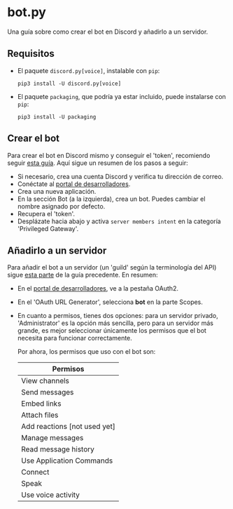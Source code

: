 # bot.py

Una guía sobre como crear el bot en Discord y añadirlo a un servidor.

## Requisitos

- El paquete `discord.py[voice]`, instalable con `pip`:

  ```
  pip3 install -U discord.py[voice]
  ```

- El paquete `packaging`, que podría ya estar incluido, puede instalarse con `pip`:

  ```
  pip3 install -U packaging
  ```

## Crear el bot

Para crear el bot en Discord mismo y conseguir el 'token', recomiendo seguir [esta guía](https://realpython.com/how-to-make-a-discord-bot-python/#how-to-make-a-discord-bot-in-the-developer-portal). Aquí sigue un resumen de los pasos a seguir:

- Si necesario, crea una cuenta Discord y verifica tu dirección de correo.
- Conéctate al [portal de desarrolladores](https://discord.com/developers/applications).
- Crea una nueva aplicación.
- En la sección Bot (a la izquierda), crea un bot. Puedes cambiar el nombre asignado por defecto.
- Recupera el 'token'.
- Desplázate hacia abajo y activa `server members intent` en la categoría 'Privileged Gateway'.

## Añadirlo a un servidor

Para añadir el bot a un servidor (un 'guild' según la terminología del API) sigue [esta parte](https://realpython.com/how-to-make-a-discord-bot-python/#adding-a-bot-to-a-guild) de la guía precedente. En resumen:

- En el [portal de desarrolladores](https://discord.com/developers/applications), ve a la pestaña OAuth2.

- En el 'OAuth URL Generator', selecciona **bot** en la parte Scopes.

- En cuanto a permisos, tienes dos opciones: para un servidor privado, 'Administrator' es la opción más sencilla, pero para un servidor más grande, es mejor seleccionar únicamente los permisos que el bot necesita para funcionar correctamente.

  Por ahora, los permisos que uso con el bot son:

  | Permisos                     |
  | ---------------------------- |
  | View channels                |
  | Send messages                |
  | Embed links                  |
  | Attach files                 |
  | Add reactions [not used yet] |
  | Manage messages              |
  | Read message history         |
  | Use Application Commands     |
  | Connect                      |
  | Speak                        |
  | Use voice activity           |